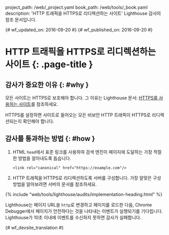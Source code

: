 project_path: /web/_project.yaml
book_path: /web/tools/_book.yaml
description: 'HTTP 트래픽을 HTTPS로 리디렉션하는 사이트' Lighthouse 감사의 참조 문서입니다.

{# wf_updated_on: 2016-09-20 #}
{# wf_published_on: 2016-09-20 #}

# HTTP 트래픽을 HTTPS로 리디렉션하는 사이트  {: .page-title }

## 감사가 중요한 이유 {: #why }

모든 사이트는 HTTPS로 보호해야 합니다. 그 이유는 Lighthouse 문서:
[HTTPS를 사용하는 사이트](https)를 참조하세요.

HTTPS를 설정하면 사이트로 들어오는 모든 비보안 HTTP 트래픽이
HTTPS로 리디렉션되는지 확인해야 합니다.

## 감사를 통과하는 방법 {: #how }

1. HTML `head`에서 표준 링크를 사용하여 검색 엔진이
페이지에 도달하는 가장 적절한 방법을 알아내도록 돕습니다.

       <link rel="canonical" href="https://example.com"/>

2. HTTP 트래픽을 HTTPS로 리디렉션하도록 서버를 구성합니다. 가장 알맞은 구성 방법을 알아보려면
서버의 문서를 참조하세요.

{% include "web/tools/lighthouse/audits/implementation-heading.html" %}

Lighthouse는 페이지 URL을 `http`로 변경하고 페이지를 로드한 다음,
Chrome Debugger에서 페이지가 안전하다는 것을 나타내는 이벤트가 실행되기를 기다립니다. Lighthouse가
10초 이내에 이벤트를 수신하지 못하면 감사가 실패합니다.


{# wf_devsite_translation #}
